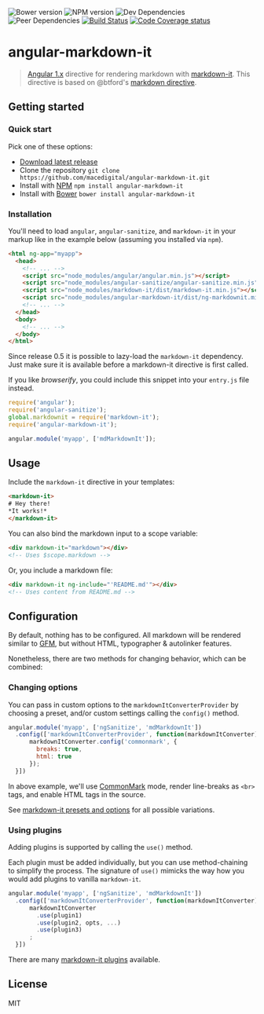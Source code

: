 ![Bower version][bower-image]
![NPM version][npm-image]
![Dev Dependencies][david-dev]
![Peer Dependencies][david-peer]
[![Build Status][ci-image]][ci-url]
[![Code Coverage status][codecov-image]][codecov-url]

# angular-markdown-it

> [Angular 1.x](https://angularjs.org) directive for rendering markdown with [markdown-it](https://github.com/markdown-it/markdown-it). This directive is based on @btford's [markdown directive](https://github.com/btford/angular-markdown-directive).

## Getting started

### Quick start

Pick one of these options:

- [Download latest release](https://github.com/macedigital/angular-markdown-it/archive/master.zip)
- Clone the repository `git clone https://github.com/macedigital/angular-markdown-it.git`
- Install with [NPM](https://npmjs.org/) `npm install angular-markdown-it`
- Install with [Bower](http://bower.io/) `bower install angular-markdown-it`

### Installation

You'll need to load `angular`, `angular-sanitize`, and `markdown-it` in your markup like in the example below (assuming you installed via `npm`).

````html
<html ng-app="myapp">
  <head>
    <!-- ... -->
    <script src="node_modules/angular/angular.min.js"></script>
    <script src="node_modules/angular-sanitize/angular-sanitize.min.js"></script>
    <script src="node_modules/markdown-it/dist/markdown-it.min.js"></script>
    <script src="node_modules/angular-markdown-it/dist/ng-markdownit.min.js"></script>
    <!-- ... -->
  </head>
  <body>
    <!-- ... -->
  </body>
</html>
````

Since release 0.5 it is possible to lazy-load the `markdown-it` dependency. Just make sure it is available before a markdown-it directive is first called.

If you like *browserify*, you could include this snippet into your `entry.js` file instead.

```js
require('angular');
require('angular-sanitize');
global.markdownit = require('markdown-it');
require('angular-markdown-it');

angular.module('myapp', ['mdMarkdownIt']);
```

## Usage

Include the `markdown-it` directive in your templates:

````html
<markdown-it>
# Hey there!
*It works!*
</markdown-it>
````

You can also bind the markdown input to a scope variable:

````html
<div markdown-it="markdown"></div>
<!-- Uses $scope.markdown -->
````

Or, you include a markdown file:

````html
<div markdown-it ng-include="'README.md'"></div>
<!-- Uses content from README.md -->
````

## Configuration

By default, nothing has to be configured. All markdown will be rendered similar to [GFM](https://help.github.com/categories/writing-on-github/), but without HTML, typographer & autolinker features.

Nonetheless, there are two methods for changing behavior, which can be combined:

### Changing options

You can pass in custom options to the `markdownItConverterProvider` by choosing a preset, and/or custom settings calling the `config()` method.

````js
angular.module('myapp', ['ngSanitize', 'mdMarkdownIt'])
  .config(['markdownItConverterProvider', function(markdownItConverter) {
      markdownItConverter.config('commonmark', {
        breaks: true,
        html: true
      });
  }])
````

In above example, we'll use [CommonMark](http://commonmark.org/) mode, render line-breaks as `<br>` tags, and enable HTML tags in the source.

See [markdown-it presets and options](https://github.com/markdown-it/markdown-it#init-with-presets-and-options) for all possible variations.

### Using plugins

Adding plugins is supported by calling the `use()` method.

Each plugin must be added individually, but you can use method-chaining to simplify the process. The signature of `use()` mimicks the way how you would add plugins to vanilla `markdown-it`.  

````js
angular.module('myapp', ['ngSanitize', 'mdMarkdownIt'])
  .config(['markdownItConverterProvider', function(markdownItConverter) {
      markdownItConverter
        .use(plugin1)
        .use(plugin2, opts, ...)
        .use(plugin3)
      ;
  }])
````

There are many [markdown-it plugins](https://www.npmjs.org/browse/keyword/markdown-it-plugin) available.

## License

MIT

[npm-image]:https://img.shields.io/npm/v/angular-markdown-it.svg?style=flat
[bower-image]:https://img.shields.io/bower/v/angular-markdown-it.svg?style=flat
[ci-image]: https://travis-ci.org/macedigital/angular-markdown-it.svg?style=flat
[ci-url]: https://travis-ci.org/macedigital/angular-markdown-it
[david-dev]:https://img.shields.io/david/dev/macedigital/angular-markdown-it.svg?style=flat
[david-peer]:https://img.shields.io/david/peer/macedigital/angular-markdown-it.svg?style=flat
[codecov-image]:https://img.shields.io/codecov/c/github/macedigital/angular-markdown-it.svg?style=flat
[codecov-url]:https://codecov.io/github/macedigital/angular-markdown-it
